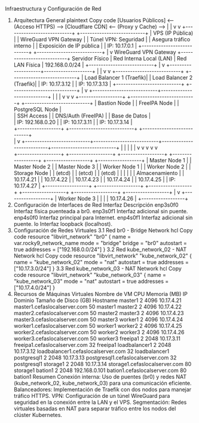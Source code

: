 Infraestructura y Configuración de Red
1. Arquitectura General
plaintext
Copy code
                        [Usuarios Públicos]  <-- (Acceso HTTPS) --> [Cloudflare CDN]  <-- (Proxy y Cache) -->
      |                                                                   |
      v                                                                   v
+---------------------------+                                  +---------------------------+
| VPS (IP Pública)          |                                  | WireGuard VPN Gateway    |
| Túnel VPN: Seguridad      |                                  | Asegura tráfico interno  |
| Exposición de IP pública  |                                  | IP: 10.17.0.1            |
+---------------------------+                                  +---------------------------+
                                                                     |
                                                                     v
                            WireGuard VPN Gateway         +---------------------------+
                             Servidor Físico              | Red Interna Local (LAN)   |
                             Red LAN Física               | 192.168.0.0/24            |
                                                          +---------------------------+
                                                                     |
                                                                     v
                               +--------------------+--------------------+
                               |                                         |
                               v                                         v
               +---------------------------+         +---------------------------+
               |  Load Balancer 1 (Traefik)|         |  Load Balancer 2 (Traefik)|
               |      IP: 10.17.3.12       |         |      IP: 10.17.3.13       |
               +---------------------------+         +---------------------------+
                                |
                                v
        +---------------------------+---------------------------+
        |                           |                           |
        v                           v                           v
+------------------+   +---------------------------+   +---------------------------+
| Bastion Node     |   |     FreeIPA Node          |   |    PostgreSQL Node        |   
| SSH Access       |   | DNS/Auth (FreeIPA)        |   | Base de Datos             |  
| IP: 192.168.0.20 |   | IP: 10.17.3.11            |   | IP: 10.17.3.14            |   
+------------------+   +---------------------------+   +---------------------------+   
                                |
                                v
        +---------------------------+---------------------------+---------------------------+---------------------------+
        |                           |                           |                           |                           |
        v                           v                           v                           v                           v        
+------------------+   +------------------+   +------------------+   +------------------+   +------------------+  +------------------+
|  Master Node 1   |   |  Master Node 2   |   |  Master Node 3   |   |  Worker Node 1   |   |  Worker Node 2   |  | Storage Node     |
|       (etcd)     |   |       (etcd)     |   |       (etcd)     |   |                  |   |                  |  | Almacenamiento   |
|    10.17.4.21    |   |    10.17.4.22    |   |    10.17.4.23    |   |    10.17.4.24    |   |    10.17.4.25    |  | IP: 10.17.4.27   |
+------------------+   +------------------+   +------------------+   +------------------+   +------------------+  +------------------+
                                |
                                v
                     +------------------+
                     |  Worker Node 3   |
                     |                  |
                     |    10.17.4.26    |
                     +------------------+
2. Configuración de Interfaces de Red
Interfaz	Descripción
enp3s0f0	Interfaz física puenteada a br0.
enp3s0f1	Interfaz adicional sin puente.
enp4s0f0	Interfaz principal para Internet.
enp4s0f1	Interfaz adicional sin puente.
lo	Interfaz loopback (localhost).
3. Configuración de Redes Virtuales
3.1 Red br0 - Bridge Network
hcl
Copy code
resource "libvirt_network" "br0" {
  name      = var.rocky9_network_name
  mode      = "bridge"
  bridge    = "br0"
  autostart = true
  addresses = ["192.168.0.0/24"]
}
3.2 Red kube_network_02 - NAT Network
hcl
Copy code
resource "libvirt_network" "kube_network_02" {
  name      = "kube_network_02"
  mode      = "nat"
  autostart = true
  addresses = ["10.17.3.0/24"]
}
3.3 Red kube_network_03 - NAT Network
hcl
Copy code
resource "libvirt_network" "kube_network_03" {
  name      = "kube_network_03"
  mode      = "nat"
  autostart = true
  addresses = ["10.17.4.0/24"]
}
4. Recursos de Máquinas Virtuales
Nombre de VM	CPU	Memoria (MB)	IP	Dominio	Tamaño de Disco (GB)	Hostname
master1	2	4096	10.17.4.21	master1.cefaslocalserver.com	50	master1
master2	2	4096	10.17.4.22	master2.cefaslocalserver.com	50	master2
master3	2	4096	10.17.4.23	master3.cefaslocalserver.com	50	master3
worker1	2	4096	10.17.4.24	worker1.cefaslocalserver.com	50	worker1
worker2	2	4096	10.17.4.25	worker2.cefaslocalserver.com	50	worker2
worker3	2	4096	10.17.4.26	worker3.cefaslocalserver.com	50	worker3
freeipa1	2	2048	10.17.3.11	freeipa1.cefaslocalserver.com	32	freeipa1
loadbalancer1	2	2048	10.17.3.12	loadbalancer1.cefaslocalserver.com	32	loadbalancer1
postgresql1	2	2048	10.17.3.13	postgresql1.cefaslocalserver.com	32	postgresql1
storage1	2	2048	10.17.3.14	storage1.cefaslocalserver.com	80	storage1
bation1	2	2048	192.168.0.101	bation1.cefaslocalserver.com	80	bation1
Resumen
Conexión interna: Uso de puentes (br0) y redes NAT (kube_network_02, kube_network_03) para una comunicación eficiente.
Balanceadores: Implementación de Traefik con dos nodos para manejar tráfico HTTPS.
VPN: Configuración de un túnel WireGuard para seguridad en la conexión entre la LAN y el VPS.
Segmentación: Redes virtuales basadas en NAT para separar tráfico entre los nodos del clúster Kubernetes.
